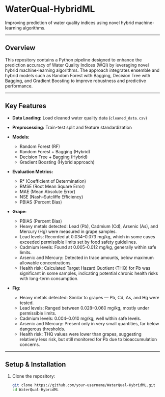 # WaterQual-HybridML

Improving prediction of water quality indices using novel hybrid machine-learning algorithms.

---

## Overview

This repository contains a Python pipeline designed to enhance the prediction accuracy of Water Quality Indices (WQI) by leveraging novel hybrid machine-learning algorithms. The approach integrates ensemble and hybrid models such as Random Forest with Bagging, Decision Tree with Bagging, and Gradient Boosting to improve robustness and predictive performance.

---

## Key Features

- **Data Loading:** Load cleaned water quality data (`cleaned_data.csv`)
- **Preprocessing:** Train-test split and feature standardization
- **Models:**
  - Random Forest (RF)
  - Random Forest + Bagging (Hybrid)
  - Decision Tree + Bagging (Hybrid)
  - Gradient Boosting (Hybrid approach)
- **Evaluation Metrics:**
  - R² (Coefficient of Determination)
  - RMSE (Root Mean Square Error)
  - MAE (Mean Absolute Error)
  - NSE (Nash–Sutcliffe Efficiency)
  - PBIAS (Percent Bias)
 
    
- **Grape:**
   - PBIAS (Percent Bias)
   - Heavy metals detected: Lead (Pb), Cadmium (Cd), Arsenic (As), and Mercury (Hg) were measured in grape samples.
   - Lead levels: Recorded at 0.034–0.073 mg/kg, which in some cases exceeded permissible limits set by food safety guidelines.
   - Cadmium levels: Found at 0.005–0.012 mg/kg, generally within safe limits.
   - Arsenic and Mercury: Detected in trace amounts, below maximum allowable concentrations.
   - Health risk: Calculated Target Hazard Quotient (THQ) for Pb was significant in some samples, indicating potential chronic health risks with long-term consumption.
 
- **Fig:**
   - Heavy metals detected: Similar to grapes — Pb, Cd, As, and Hg were tested.
   - Lead levels: Ranged between 0.028–0.060 mg/kg, mostly under permissible limits.
   - Cadmium levels: 0.004–0.010 mg/kg, well within safe levels.
   - Arsenic and Mercury: Present only in very small quantities, far below dangerous thresholds.
   - Health risk: THQ values were lower than grapes, suggesting relatively less risk, but still monitored for Pb due to bioaccumulation concerns.

---

## Setup & Installation

1. Clone the repository:
   ```bash
   git clone https://github.com/your-username/WaterQual-HybridML.git
   cd WaterQual-HybridML
